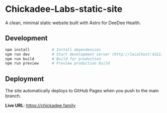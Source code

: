 # Chickadee-Labs-static-site

A clean, minimal static website built with Astro for DeeDee Health.

## Development

```bash
npm install          # Install dependencies
npm run dev          # Start development server (http://localhost:4321)
npm run build        # Build for production
npm run preview      # Preview production build
```

## Deployment

The site automatically deploys to GitHub Pages when you push to the main branch.

**Live URL**: https://chickadee.family

